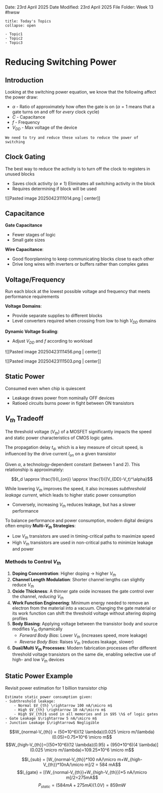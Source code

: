 Date: 23rd April 2025
Date Modified: 23rd April 2025
File Folder: Week 13
#hwsw

```ad-abstract
title: Today's Topics
collapse: open

- Topic1
- Topic2
- Topic3

```

# Reducing Switching Power

## Introduction

Looking at the switching power equation, we know that the following affect the power draw:
- $\alpha$ - Ratio of approximately how often the gate is on ($\alpha = 1$ means that a gate turns on and off for *every* clock cycle)
- $C$ - Capacitance
- $f$ - Frequency
- $V_{DD}$ - Max voltage of the device

```ad-important
We need to try and reduce these values to reduce the power of switching
```

## Clock Gating

The best way to reduce the activity is to turn off the clock to registers in unused blocks
- Saves clock activity ($\alpha \ne 1$)
  Eliminates all switching activity in the block
- Requires determining if block will be used

![[Pasted image 20250423111014.png | center]]

## Capacitance

**Gate Capacitance**
- Fewer stages of logic
- Small gate sizes

**Wire Capacitance**:
- Good floorplanning to keep communicating blocks close to each other
- Drive long wires with inverters or buffers rather than complex gates

## Voltage/Frequency

Run each block at the lowest possible voltage and frequency that meets performance requirements

**Voltage Domains**:
- Provide separate supplies to different blocks
- Level converters required when crossing from low to high $V_{DD}$ domains

**Dynamic Voltage Scaling**:
- Adjust $V_{DD}$ and $f$ according to workload

![[Pasted image 20250423111456.png | center]]

![[Pasted image 20250423111503.png | center]]

## Static Power

Consumed even when chip is quiescent
- Leakage draws power from nominally OFF devices
- Ratioed circuits burns power in fight between ON transistors

## $V_{th}$ Tradeoff

The threshold voltage ($V_{th}$) of a MOSFET significantly impacts the speed and static power characteristics of CMOS logic gates.

The propagation delay $t_d$, which is a key measure of circuit speed, is influenced by the drive current $I_{on}$ on a given transistor

Given $\alpha$, a technology-dependent constant (between 1 and 2). This relationship is approximately:

$$t_d \approx \frac{1}{I_{on}} \approx \frac{1}{(V_{DD}-V_t)^\alpha}$$

While lowering $V_{th}$ improves the speed, it also increases *subthreshold leakage current*, which leads to higher static power consumption
- Conversely, increasing $V_{th}$ reduces leakage, but has a slower performance

To balance performance and power consumption, modern digital designs often employ **Multi-$V_{th}$ Strategies**:
- Low $V_{th}$ transistors are used in timing-critical paths to maximize speed
- High $V_{th}$ transistors are used in non-critical paths to minimize leakage and power

### Methods to Control $V_{th}$

1. **Doping Concentration**: Higher doping → higher $V_{th}$
2. **Channel Length Modulation**: Shorter channel lengths can slightly reduce $V_{th}$
3. **Oxide Thickness**: A thinner gate oxide increases the gate control over the channel, *reducing* $V_{th}$
4. **Work Function Engineering**: Minimum energy needed to remove an electron from the material into a vacuum. Changing the gate material or its work function can shift the threshold voltage without altering doping profiles
5. **Body Biasing**: Applying voltage between the transistor body and source modifies $V_{th}$ dynamically
	- *Forward Body Bias*: Lower $V_{th}$ (increases speed, more leakage)
	- *Reverse Body Bias*: Raises $V_{th}$ (reduces leakage, slower)
6. **Dual/Multi $V_{th}$ Processes**: Modern fabrication processes offer different threshold voltage transistors on the same die, enabling selective use of high- and low $V_{th}$ devices

## Static Power Example

Revisit power estimation for 1 billion transistor chip

```ad-question
Estimate static power consumption given:
- Subthreshold leakage:
	- Normal $V_{th} \rightarrow 100 nA/\micro m$
	- High $V_{th} \rightarrow 10 nA/\micro m$
	- High $V_{th}$ used in all memories and in $95 \%$ of logic gates
- Gate Leakage $\rightarrow 5 nA/\micro m$
- Junction Leakage $\rightarrow$ Negligible
```

$$W_{normal-V_{th}} = (50*10^6)(12 \lambda)(0.025 \micro m/\lambda)(0.05)=0.75*10^6 \micro m$$
$$W_{high-V_{th}}=[(50*10^6)(12 \lambda)(0.95) + (950*10^6)(4 \lambda)](0.025 \micro m/\lambda)=109.25*10^6 \micro m$$

$$I_{sub} = [W_{normal-V_{th}}*100 nA/\micro m+W_{high-V_{th}}*10nA/\micro m]/2 = 584 mA$$
$$I_{gate} = [(W_{normal-V_{th}}+W_{high-V_{th}})*5 nA/\micro m]/2=275mA$$
$$P_{static}=(584mA+275mA)(1.0V) = 859mW$$



